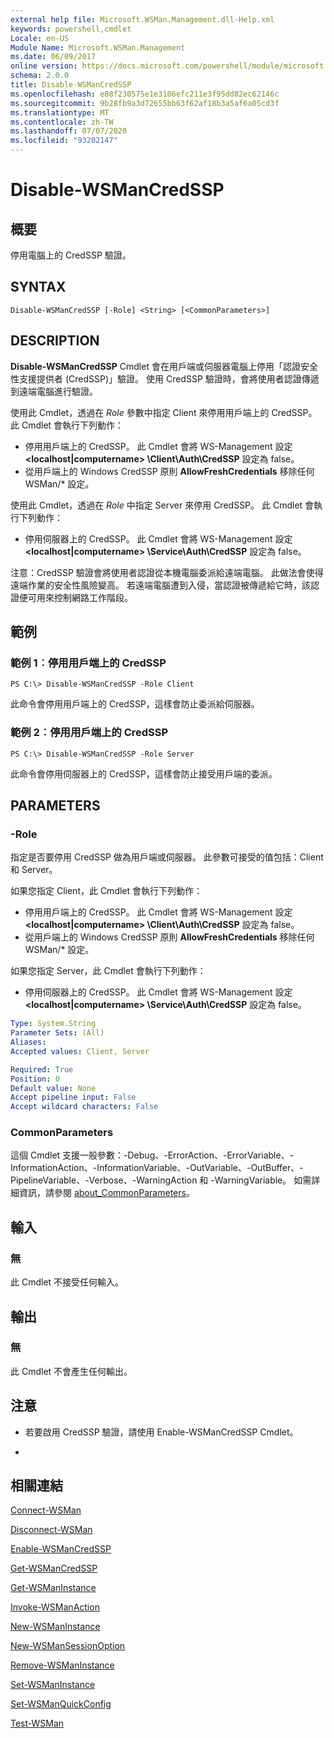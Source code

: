 ```yaml
---
external help file: Microsoft.WSMan.Management.dll-Help.xml
keywords: powershell,cmdlet
Locale: en-US
Module Name: Microsoft.WSMan.Management
ms.date: 06/09/2017
online version: https://docs.microsoft.com/powershell/module/microsoft.wsman.management/disable-wsmancredssp?view=powershell-7.1&WT.mc_id=ps-gethelp
schema: 2.0.0
title: Disable-WSManCredSSP
ms.openlocfilehash: e88f230575e1e3106efc211e3f95dd82ec62146c
ms.sourcegitcommit: 9b28fb9a3d72655bb63f62af18b3a5af6a05cd3f
ms.translationtype: MT
ms.contentlocale: zh-TW
ms.lasthandoff: 07/07/2020
ms.locfileid: "93202147"
---
```

# Disable-WSManCredSSP

## 概要
停用電腦上的 CredSSP 驗證。

## SYNTAX

```
Disable-WSManCredSSP [-Role] <String> [<CommonParameters>]
```

## DESCRIPTION
**Disable-WSManCredSSP** Cmdlet 會在用戶端或伺服器電腦上停用「認證安全性支援提供者 (CredSSP)」驗證。
使用 CredSSP 驗證時，會將使用者認證傳遞到遠端電腦進行驗證。

使用此 Cmdlet，透過在 *Role* 參數中指定 Client 來停用用戶端上的 CredSSP。
此 Cmdlet 會執行下列動作：

- 停用用戶端上的 CredSSP。 此 Cmdlet 會將 WS-Management 設定 **\<localhost|computername\> \Client\Auth\CredSSP** 設定為 false。
- 從用戶端上的 Windows CredSSP 原則 **AllowFreshCredentials** 移除任何 WSMan/* 設定。

使用此 Cmdlet，透過在 *Role* 中指定 Server 來停用 CredSSP。
此 Cmdlet 會執行下列動作：

- 停用伺服器上的 CredSSP。 此 Cmdlet 會將 WS-Management 設定 **\<localhost|computername\> \Service\Auth\CredSSP** 設定為 false。

注意：CredSSP 驗證會將使用者認證從本機電腦委派給遠端電腦。
此做法會使得遠端作業的安全性風險變高。
若遠端電腦遭到入侵，當認證被傳遞給它時，該認證便可用來控制網路工作階段。

## 範例

### 範例 1︰停用用戶端上的 CredSSP

```
PS C:\> Disable-WSManCredSSP -Role Client
```

此命令會停用用戶端上的 CredSSP，這樣會防止委派給伺服器。

### 範例 2︰停用用戶端上的 CredSSP

```
PS C:\> Disable-WSManCredSSP -Role Server
```

此命令會停用伺服器上的 CredSSP，這樣會防止接受用戶端的委派。

## PARAMETERS

### -Role
指定是否要停用 CredSSP 做為用戶端或伺服器。
此參數可接受的值包括：Client 和 Server。

如果您指定 Client，此 Cmdlet 會執行下列動作：

- 停用用戶端上的 CredSSP。 此 Cmdlet 會將 WS-Management 設定 **\<localhost|computername\> \Client\Auth\CredSSP** 設定為 false。
- 從用戶端上的 Windows CredSSP 原則 **AllowFreshCredentials** 移除任何 WSMan/* 設定。

如果您指定 Server，此 Cmdlet 會執行下列動作：

- 停用伺服器上的 CredSSP。 此 Cmdlet 會將 WS-Management 設定 **\<localhost|computername\> \Service\Auth\CredSSP** 設定為 false。

```yaml
Type: System.String
Parameter Sets: (All)
Aliases:
Accepted values: Client, Server

Required: True
Position: 0
Default value: None
Accept pipeline input: False
Accept wildcard characters: False
```

### CommonParameters
這個 Cmdlet 支援一般參數：-Debug、-ErrorAction、-ErrorVariable、-InformationAction、-InformationVariable、-OutVariable、-OutBuffer、-PipelineVariable、-Verbose、-WarningAction 和 -WarningVariable。 如需詳細資訊，請參閱 [about_CommonParameters](https://go.microsoft.com/fwlink/?LinkID=113216)。

## 輸入

### 無
此 Cmdlet 不接受任何輸入。

## 輸出

### 無
此 Cmdlet 不會產生任何輸出。

## 注意

* 若要啟用 CredSSP 驗證，請使用 Enable-WSManCredSSP Cmdlet。

*

## 相關連結

[Connect-WSMan](Connect-WSMan.md)

[Disconnect-WSMan](Disconnect-WSMan.md)

[Enable-WSManCredSSP](Enable-WSManCredSSP.md)

[Get-WSManCredSSP](Get-WSManCredSSP.md)

[Get-WSManInstance](Get-WSManInstance.md)

[Invoke-WSManAction](Invoke-WSManAction.md)

[New-WSManInstance](New-WSManInstance.md)

[New-WSManSessionOption](New-WSManSessionOption.md)

[Remove-WSManInstance](Remove-WSManInstance.md)

[Set-WSManInstance](Set-WSManInstance.md)

[Set-WSManQuickConfig](Set-WSManQuickConfig.md)

[Test-WSMan](Test-WSMan.md)

